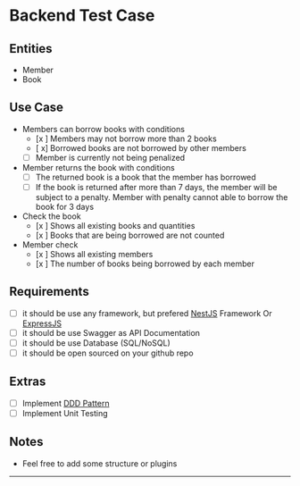 # Backend Test Case

## Entities

- Member
- Book

## Use Case

- Members can borrow books with conditions
    - [x ]  Members may not borrow more than 2 books
    - [ x]  Borrowed books are not borrowed by other members
    - [ ]  Member is currently not being penalized
- Member returns the book with conditions
    - [ ]  The returned book is a book that the member has borrowed
    - [ ]  If the book is returned after more than 7 days, the member will be subject to a penalty. Member with penalty cannot able to borrow the book for 3 days
- Check the book
    - [x ]  Shows all existing books and quantities
    - [x ]  Books that are being borrowed are not counted
- Member check
    - [x ]  Shows all existing members
    - [x ]  The number of books being borrowed by each member

## Requirements

- [ ]  it should be use any framework, but prefered [NestJS](https://nestjs.com/) Framework Or [ExpressJS](https://expressjs.com/)
- [ ]  it should be use Swagger as API Documentation
- [ ]  it should be use Database (SQL/NoSQL)
- [ ]  it should be open sourced on your github repo

## Extras

- [ ]  Implement [DDD Pattern]([https://khalilstemmler.com/articles/categories/domain-driven-design/](https://khalilstemmler.com/articles/categories/domain-driven-design/))
- [ ]  Implement Unit Testing

## Notes
- Feel free to add some structure or plugins


------
